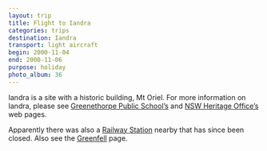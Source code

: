 ```yaml
---
layout: trip
title: Flight to Iandra
categories: trips
destination: Iandra
transport: light aircraft
begin: 2000-11-04
end: 2000-11-06
purpose: holiday
photo_album: 36
---
```


Iandra is a site with a historic building, Mt Oriel.  For more information on
Iandra, please see <a
href="http://www.greenethor-p.schools.nsw.edu.au/Pages/Local%20History.htm">Greenethorpe
Public School’s</a> and <a
href="http://www.heritage.nsw.gov.au/07_subnav_02_2.cfm?itemid=5051843">NSW
Heritage Office’s</a> web pages.

Apparently there was also a <a
href="http://www.nswrail.net/lines/grenfell/greenethorpe.html">Railway
Station</a> nearby that has since been closed. Also see the <a
href="http://www.grenfell.org.au/tourism/grenfellsurrounds.htm">Greenfell</a>
page.
